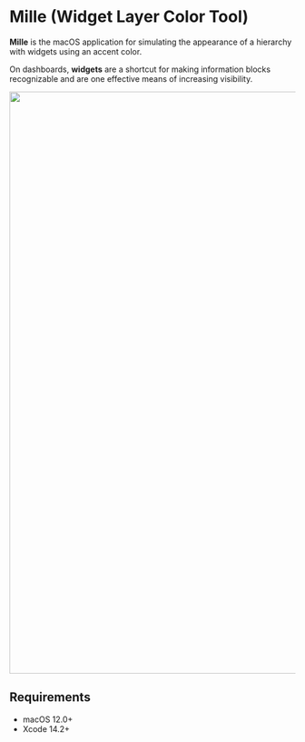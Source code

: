 # Mille (Widget Layer Color Tool)

**Mille** is the macOS application for simulating the appearance of a hierarchy with widgets using an accent color.

On dashboards, **widgets** are a shortcut for making information blocks recognizable and are one effective means of increasing visibility.

<p align="center">
    <img src="materials/widget-layer-color-tool-0.3.0.gif" width=1024>
</p>

## Requirements

- macOS 12.0+
- Xcode 14.2+
